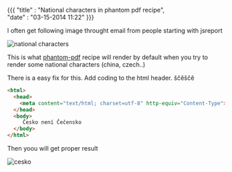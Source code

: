 {{{
    "title"    : "National characters in phantom pdf recipe",  
    "date"     : "03-15-2014 11:22"
}}}

I often get following image throught email from people starting with jsreport

![national characters](http://jsreport.net/blog/wtf.png)

This is what [phantom-pdf](http://jsreport.net/learn/phantom-pdf) recipe will render by default when you try to render some national characters (china, czech..)

There is a easy fix for this. Add coding to the html header.
ščěščě
```html
<html>
  <head>
    <meta content="text/html; charset=utf-8" http-equiv="Content-Type">
  </head>
  <body>
     Česko není Čečensko
  </body>
</html>
```

Then yoou will get proper result

![cesko](http://jsreport.net/blog/cesko.png)